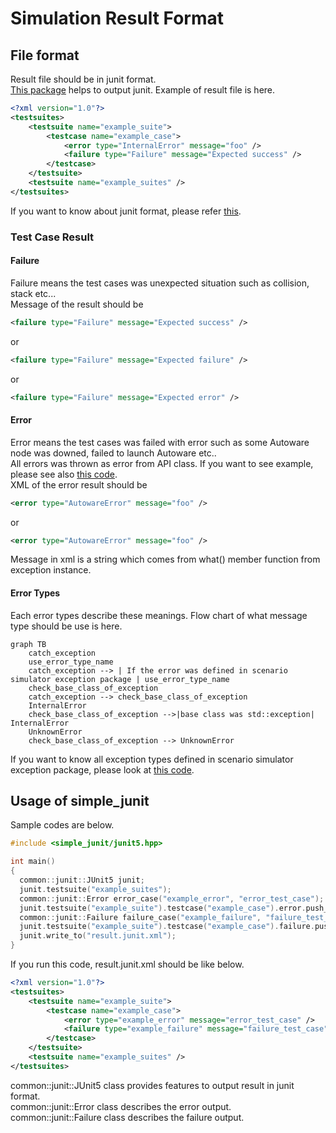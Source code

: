 # Simulation Result Format
## File format
Result file should be in junit format.  
[This package](https://github.com/tier4/scenario_simulator_v2/tree/master/common/simple_junit) helps to output junit.
Example of result file is here.  

```xml
<?xml version="1.0"?>
<testsuites>
	<testsuite name="example_suite">
		<testcase name="example_case">
			<error type="InternalError" message="foo" />
			<failure type="Failure" message="Expected success" />
		</testcase>
	</testsuite>
	<testsuite name="example_suites" />
</testsuites>
```

If you want to know about junit format, please refer [this](https://help.catchsoftware.com/display/ET/JUnit+Format).

### Test Case Result
#### Failure

Failure means the test cases was unexpected situation such as collision, stack etc...  
Message of the result should be

```xml
<failure type="Failure" message="Expected success" />
```

or

```xml
<failure type="Failure" message="Expected failure" />
```

or

```xml
<failure type="Failure" message="Expected error" />
```

#### Error

Error means the test cases was failed with error such as some Autoware node was downed, failed to launch Autoware etc..  
All errors was thrown as error from API class.
If you want to see example, please see also [this code](https://github.com/tier4/scenario_simulator_v2/blob/c6d7c4da7556a593dc3d34b0a982bc[…]r/include/openscenario_interpreter/openscenario_interpreter.hpp).  
XML of the error result should be

```xml
<error type="AutowareError" message="foo" />
```
or
```xml
<error type="AutowareError" message="foo" />
```

Message in xml is a string which comes from what() member function from exception instance.

#### Error Types
Each error types describe these meanings.
Flow chart of what message type should be use is here.

```mermaid
graph TB
    catch_exception
    use_error_type_name
    catch_exception --> | If the error was defined in scenario simulator exception package | use_error_type_name
    check_base_class_of_exception
    catch_exception --> check_base_class_of_exception
    InternalError
    check_base_class_of_exception -->|base class was std::exception| InternalError
    UnknownError
    check_base_class_of_exception --> UnknownError
```

If you want to know all exception types defined in scenario simulator exception package, please look at [this code](https://github.com/tier4/scenario_simulator_v2/blob/master/common/scenario_simulator_exception/include/scenario_simulator_exception/exception.hpp).

## Usage of simple_junit

Sample codes are below.

```c++
#include <simple_junit/junit5.hpp>

int main()
{
  common::junit::JUnit5 junit;
  junit.testsuite("example_suites");
  common::junit::Error error_case("example_error", "error_test_case");
  junit.testsuite("example_suite").testcase("example_case").error.push_back(error_case);
  common::junit::Failure failure_case("example_failure", "failure_test_case");
  junit.testsuite("example_suite").testcase("example_case").failure.push_back(failure_case);
  junit.write_to("result.junit.xml");
}
```

If you run this code, result.junit.xml should be like below.

```xml
<?xml version="1.0"?>
<testsuites>
	<testsuite name="example_suite">
		<testcase name="example_case">
			<error type="example_error" message="error_test_case" />
			<failure type="example_failure" message="failure_test_case" />
		</testcase>
	</testsuite>
	<testsuite name="example_suites" />
</testsuites>
```

common::junit::JUnit5 class provides features to output result in junit format.  
common::junit::Error class describes the error output.  
common::junit::Failure class describes the failure output.  
